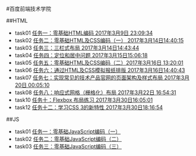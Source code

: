 #百度前端技术学院

##HTML
- task01 [任务一：零基础HTML编码 2017年3月9日 23:09:34](https://irwenjing.github.io/ife2017/01_htmlcss/task01/task01.html)
- task02 [任务二：零基础HTML及CSS编码（一） 2017年3月14日14:40:15](https://irwenjing.github.io/ife2017/01_htmlcss/task02/task02.html)
- task03 [任务三：三栏式布局 2017年3月14日14:43:44](https://irwenjing.github.io/ife2017/01_htmlcss/task03/task03.html)
- task04 [任务四：定位和居中问题 2017年3月15日15:06:18](https://irwenjing.github.io/ife2017/01_htmlcss/task04/task04.html)
- task05 [任务五：零基础HTML及CSS编码（二）2017年3月16日 13:20:01](https://irwenjing.github.io/ife2017/01_htmlcss/task05/task05.html)
- task06 [任务六：通过HTML及CSS模拟报纸排版 2017年3月16日14:40:43](https://irwenjing.github.io/ife2017/01_htmlcss/task06/task06.html)
- task07 [任务七：实现常见的技术产品官网的页面架构及样式布局 2017年3月20日 00:05:10](https://irwenjing.github.io/ife2017/01_htmlcss/task07/task07.html)
- task08 [任务八：响应式网格（栅格化）布局 2017年3月22日 16:54:31](https://irwenjing.github.io/ife2017/01_htmlcss/task08/task08.html)
- task10 [任务十：Flexbox 布局练习 2017年3月30日16:05:01](https://irwenjing.github.io/ife2017/01_htmlcss/task10/task10.html)
- task12 [任务十二：学习CSS 3的新特性 2017年3月30日18:16:54](https://irwenjing.github.io/ife2017/01_htmlcss/task12/task12.html)


##JS
- task01 [任务一：零基础JavaScript编码（一）](https://irwenjing.github.io/ife2017/02_js/task03/task01.html)
- task02 [任务二：零基础JavaScript编码（二）](https://irwenjing.github.io/ife2017/02_js/task02/task02.html)
- task03 [任务三：零基础JavaScript编码（三）](https://irwenjing.github.io/ife2017/02_js/task03/task03.html)

	

 
